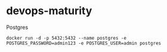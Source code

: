 # devops-maturity
Postgres 

```
docker run -d -p 5432:5432 --name postgres -e POSTGRES_PASSWORD=admin123 -e POSTGRES_USER=admin postgres
```